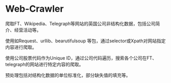 # Web-Crawler
爬取FT、Wikipedia、Telegraph等网站的英国公司非结构化数据，包括公司简介、经营活动等。

使用如Request、urllib、bearutifulsoup 等包，通过selector或Xpath对网站指定内容进行爬取。

使用公司股票代码作为Unique ID，通过公司代码遍历，搜索各个公司在FT、telegraph的网站进行特定内容的爬取。

预处理包括对结构化数据的单位标准化，部分缺失值的填充等。
